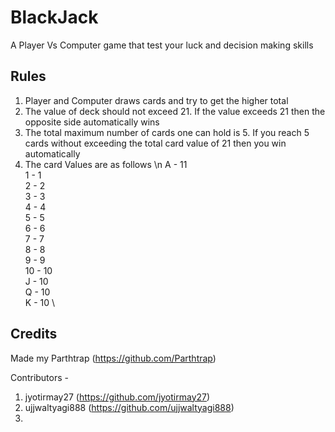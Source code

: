 # BlackJack

A Player Vs Computer game that test your luck and decision making skills

## Rules

1) Player and Computer draws cards and try to get the higher total
2) The value of deck should not exceed 21. If the value exceeds 21 then the opposite side automatically wins
3) The total maximum number of cards one can hold is 5. If you reach 5 cards without exceeding the total card value of 21 then you win automatically
4) The card Values are as follows \n
        A  - 11 \
        1  - 1 \
        2  - 2 \
        3  - 3 \
        4  - 4 \
        5  - 5 \
        6  - 6 \
        7  - 7 \
        8  - 8 \
        9  - 9 \
        10 - 10 \
        J  - 10 \
        Q  - 10 \
        K  - 10 \

## Credits

Made my Parthtrap (https://github.com/Parthtrap)

Contributors -
1) jyotirmay27 (https://github.com/jyotirmay27)
2) ujjwaltyagi888 (https://github.com/ujjwaltyagi888)
3) 
